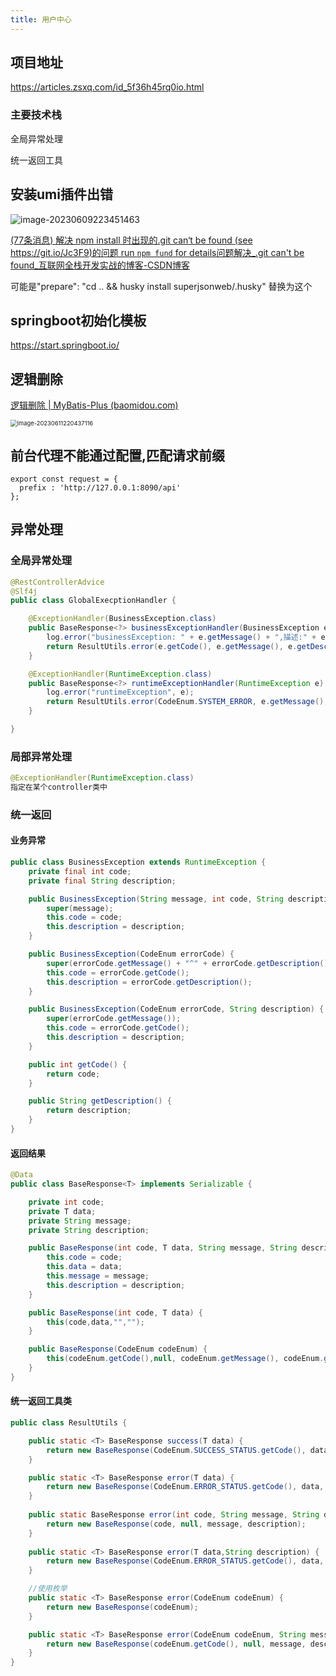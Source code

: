 ```yaml
---
title: 用户中心
---
```

## 项目地址

https://articles.zsxq.com/id_5f36h45rq0io.html



### 主要技术栈

全局异常处理

统一返回工具

## 安装umi插件出错

![image-20230609223451463](https://note-1259190304.cos.ap-chengdu.myqcloud.com/note202306092234932.png)

[(77条消息) 解决 npm install 时出现的.git can‘t be found (see https://git.io/Jc3F9)的问题 run `npm fund` for details问题解决_.git can't be found_互联网全栈开发实战的博客-CSDN博客](https://blog.csdn.net/lvoelife/article/details/126172368)

可能是"prepare": "cd .. && husky install superjsonweb/.husky" 替换为这个



## springboot初始化模板

https://start.springboot.io/



## 逻辑删除

[逻辑删除 | MyBatis-Plus (baomidou.com)](https://baomidou.com/pages/6b03c5/#使用方法)

<img src="https://note-1259190304.cos.ap-chengdu.myqcloud.com/note202306112204765.png" alt="image-20230611220437116" style="zoom: 67%;" />



## 前台代理不能通过配置,匹配请求前缀

```tsx
export const request = {
  prefix : 'http://127.0.0.1:8090/api'
};
```

## 异常处理

### 全局异常处理

```java
@RestControllerAdvice
@Slf4j
public class GlobalExecptionHandler {

    @ExceptionHandler(BusinessException.class)
    public BaseResponse<?> businessExceptionHandler(BusinessException e) {
        log.error("businessException: " + e.getMessage() + ",描述:" + e.getDescription(), e);
        return ResultUtils.error(e.getCode(), e.getMessage(), e.getDescription());
    }

    @ExceptionHandler(RuntimeException.class)
    public BaseResponse<?> runtimeExceptionHandler(RuntimeException e) {
        log.error("runtimeException", e);
        return ResultUtils.error(CodeEnum.SYSTEM_ERROR, e.getMessage(), "");
    }

}
```



### 局部异常处理

```java
@ExceptionHandler(RuntimeException.class)
指定在某个controller类中
```



### 统一返回

#### 业务异常

```java
public class BusinessException extends RuntimeException {
    private final int code;
    private final String description;

    public BusinessException(String message, int code, String description) {
        super(message);
        this.code = code;
        this.description = description;
    }

    public BusinessException(CodeEnum errorCode) {
        super(errorCode.getMessage() + "^" + errorCode.getDescription());
        this.code = errorCode.getCode();
        this.description = errorCode.getDescription();
    }

    public BusinessException(CodeEnum errorCode, String description) {
        super(errorCode.getMessage());
        this.code = errorCode.getCode();
        this.description = description;
    }

    public int getCode() {
        return code;
    }

    public String getDescription() {
        return description;
    }
}
```

#### 返回结果

```java
@Data
public class BaseResponse<T> implements Serializable {

    private int code;
    private T data;
    private String message;
    private String description;

    public BaseResponse(int code, T data, String message, String description) {
        this.code = code;
        this.data = data;
        this.message = message;
        this.description = description;
    }

    public BaseResponse(int code, T data) {
        this(code,data,"","");
    }

    public BaseResponse(CodeEnum codeEnum) {
        this(codeEnum.getCode(),null, codeEnum.getMessage(), codeEnum.getDescription());
    }
}
```

#### 统一返回工具类

```java
public class ResultUtils {

    public static <T> BaseResponse success(T data) {
        return new BaseResponse(CodeEnum.SUCCESS_STATUS.getCode(), data, CodeEnum.SUCCESS_STATUS.getMessage(), CodeEnum.SUCCESS_STATUS.getDescription());
    }

    public static <T> BaseResponse error(T data) {
        return new BaseResponse(CodeEnum.ERROR_STATUS.getCode(), data, CodeEnum.ERROR_STATUS.getMessage(), CodeEnum.ERROR_STATUS.getDescription());
    }
    
    public static BaseResponse error(int code, String message, String description) {
        return new BaseResponse(code, null, message, description);
    }
    
    public static <T> BaseResponse error(T data,String description) {
        return new BaseResponse(CodeEnum.ERROR_STATUS.getCode(), data, CodeEnum.ERROR_STATUS.getMessage(), description);
    }

    //使用枚举
    public static <T> BaseResponse error(CodeEnum codeEnum) {
        return new BaseResponse(codeEnum);
    }

    public static <T> BaseResponse error(CodeEnum codeEnum, String message, String description) {
        return new BaseResponse(codeEnum.getCode(), null, message, description);
    }
}
```

